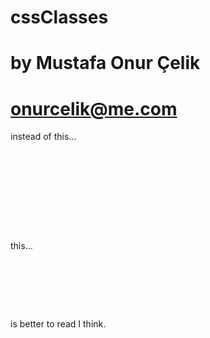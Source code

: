 # cssClasses
# by Mustafa Onur Çelik
# onurcelik@me.com 

instead of this...
<pre>
    <div style="margin-top:30px; padding:10px; overflow:auto; ">
        <!-- some content -->
    </div>
</pre>

this...
<pre>
    <div class="margin-top-30 padding-10 overflow-auto">
        <!-- some content -->
    </div>
</pre>

is better to read I think.
